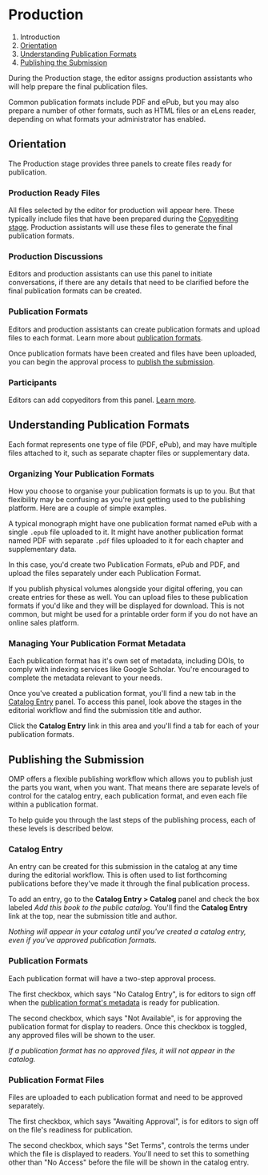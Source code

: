 # Production

1. Introduction
2. [Orientation](production.md#orientation)
3. [Understanding Publication Formats](production.md#understanding-publication-formats)
3. [Publishing the Submission](production.md#publish)

During the Production stage, the editor assigns production assistants who will help prepare the final publication files.

Common publication formats include PDF and ePub, but you may also prepare a number of other formats, such as HTML files or an eLens reader, depending on what formats your administrator has enabled.

## <a name="orientation"></a>Orientation

The Production stage provides three panels to create files ready for publication.

### <a name="production-ready"></a>Production Ready Files

All files selected by the editor for production will appear here. These typically include files that have been prepared during the [Copyediting stage](copyediting.md). Production assistants will use these files to generate the final publication formats.

### <a name="production-discussions"></a>Production Discussions

Editors and production assistants can use this panel to initiate conversations, if there are any details that need to be clarified before the final publication formats can be created.

### <a name="publication-formats"></a>Publication Formats

Editors and production assistants can create publication formats and upload files to each format. Learn more about [publication formats](production.md#understanding-publication-formats).

Once publication formats have been created and files have been uploaded, you can begin the approval process to [publish the submission](production.md#publish).

### <a name="participants"></a>Participants

Editors can add copyeditors from this panel. [Learn more](../editorial-workflow.md#participants).

## <a name="understanding-publication-formats"></a>Understanding Publication Formats

Each format represents one type of file (PDF, ePub), and may have multiple files attached to it, such as separate chapter files or supplementary data.

### Organizing Your Publication Formats

How you choose to organise your publication formats is up to you. But that flexibility may be confusing as you're just getting used to the publishing platform. Here are a couple of simple examples.

A typical monograph might have one publication format named ePub with a single `.epub` file uploaded to it. It might have another publication format named PDF with separate `.pdf` files uploaded to it for each chapter and supplementary data.

In this case, you'd create two Publication Formats, ePub and PDF, and upload the files separately under each Publication Format.

If you publish physical volumes alongside your digital offering, you can create entries for these as well. You can upload files to these publication formats if you'd like and they will be displayed for download. This is not common, but might be used for a printable order form if you do not have an online sales platform.

### <a name="publication-format-metadata"></a>Managing Your Publication Format Metadata

Each publication format has it's own set of metadata, including DOIs, to comply with indexing services like Google Scholar. You're encouraged to complete the metadata relevant to your needs.

Once you've created a publication format, you'll find a new tab in the [Catalog Entry](../editorial-workflow.md#catalog-entry) panel. To access this panel, look above the stages in the editorial workflow and find the submission title and author.

Click the **Catalog Entry** link in this area and you'll find a tab for each of your publication formats.

## <a name="publish"></a>Publishing the Submission

OMP offers a flexible publishing workflow which allows you to publish just the parts you want, when you want. That means there are separate levels of control for the catalog entry, each publication format, and even each file within a publication format.

To help guide you through the last steps of the publishing process, each of these levels is described below.

### Catalog Entry

An entry can be created for this submission in the catalog at any time during the editorial workflow. This is often used to list forthcoming publications before they've made it through the final publication process.

To add an entry, go to the **Catalog Entry > Catalog** panel and check the box labeled *Add this book to the public catalog*. You'll find the **Catalog Entry** link at the top, near the submission title and author.

*Nothing will appear in your catalog until you've created a catalog entry, even if you've approved publication formats.*

### Publication Formats

Each publication format will have a two-step approval process.

The first checkbox, which says "No Catalog Entry", is for editors to sign off when the [publication format's metadata](production.md#publication-format-metadata) is ready for publication.

The second checkbox, which says "Not Available", is for approving the publication format for display to readers. Once this checkbox is toggled, any approved files will be shown to the user.

*If a publication format has no approved files, it will not appear in the catalog.*

### Publication Format Files

Files are uploaded to each publication format and need to be approved separately.

The first checkbox, which says "Awaiting Approval", is for editors to sign off on the file's readiness for publication.

The second checkbox, which says "Set Terms", controls the terms under which the file is displayed to readers. You'll need to set this to something other than "No Access" before the file will be shown in the catalog entry.
